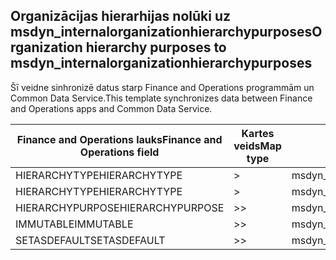 ## <a name="organization-hierarchy-purposes-to-msdyn_internalorganizationhierarchypurposes"></a><span data-ttu-id="0b889-101">Organizācijas hierarhijas nolūki uz msdyn_internalorganizationhierarchypurposes</span><span class="sxs-lookup"><span data-stu-id="0b889-101">Organization hierarchy purposes to msdyn_internalorganizationhierarchypurposes</span></span>

<span data-ttu-id="0b889-102">Šī veidne sinhronizē datus starp Finance and Operations programmām un Common Data Service.</span><span class="sxs-lookup"><span data-stu-id="0b889-102">This template synchronizes data between Finance and Operations apps and Common Data Service.</span></span>

<span data-ttu-id="0b889-103">Finance and Operations lauks</span><span class="sxs-lookup"><span data-stu-id="0b889-103">Finance and Operations field</span></span> | <span data-ttu-id="0b889-104">Kartes veids</span><span class="sxs-lookup"><span data-stu-id="0b889-104">Map type</span></span> | <span data-ttu-id="0b889-105">Cits Dynamics 365 lauks</span><span class="sxs-lookup"><span data-stu-id="0b889-105">Other Dynamics 365 field</span></span> | <span data-ttu-id="0b889-106">Noklusējuma vērtība</span><span class="sxs-lookup"><span data-stu-id="0b889-106">Default value</span></span>
---|---|---|---
<span data-ttu-id="0b889-107">HIERARCHYTYPE</span><span class="sxs-lookup"><span data-stu-id="0b889-107">HIERARCHYTYPE</span></span> | > | <span data-ttu-id="0b889-108">msdyn_hierarchypurposetypename</span><span class="sxs-lookup"><span data-stu-id="0b889-108">msdyn_hierarchypurposetypename</span></span> | 
<span data-ttu-id="0b889-109">HIERARCHYTYPE</span><span class="sxs-lookup"><span data-stu-id="0b889-109">HIERARCHYTYPE</span></span> | > | <span data-ttu-id="0b889-110">msdyn_hierarchytype.msdyn_name</span><span class="sxs-lookup"><span data-stu-id="0b889-110">msdyn_hierarchytype.msdyn_name</span></span> | 
<span data-ttu-id="0b889-111">HIERARCHYPURPOSE</span><span class="sxs-lookup"><span data-stu-id="0b889-111">HIERARCHYPURPOSE</span></span> | >> | <span data-ttu-id="0b889-112">msdyn_hierarchypurpose</span><span class="sxs-lookup"><span data-stu-id="0b889-112">msdyn_hierarchypurpose</span></span> | 
<span data-ttu-id="0b889-113">IMMUTABLE</span><span class="sxs-lookup"><span data-stu-id="0b889-113">IMMUTABLE</span></span> | >> | <span data-ttu-id="0b889-114">msdyn_immutable</span><span class="sxs-lookup"><span data-stu-id="0b889-114">msdyn_immutable</span></span> | 
<span data-ttu-id="0b889-115">SETASDEFAULT</span><span class="sxs-lookup"><span data-stu-id="0b889-115">SETASDEFAULT</span></span> | >> | <span data-ttu-id="0b889-116">msdyn_setasdefault</span><span class="sxs-lookup"><span data-stu-id="0b889-116">msdyn_setasdefault</span></span> | 
